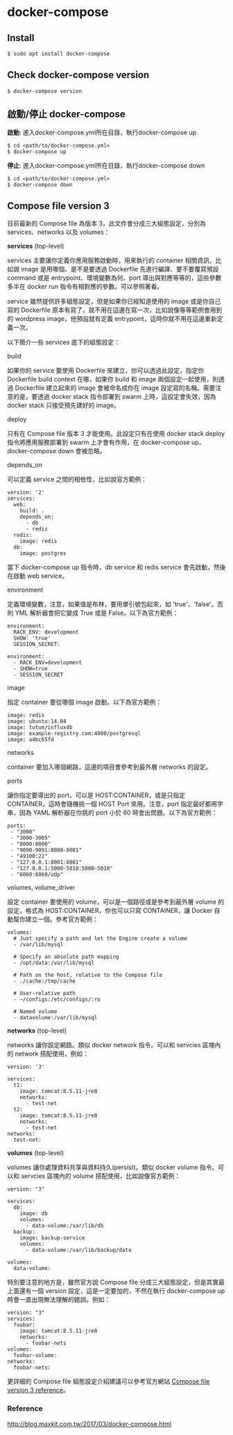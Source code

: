 # docker-compose

## Install
```
$ sudo apt install docker-compose
```

## Check docker-compose version 
```
$ docker-compose version
```

## 啟動/停止 docker-compose

**啟動**: 進入docker-compose.yml所在目錄，執行docker-compose up
```
$ cd <path/to/docker-compose.yml>
$ docker-compose up
```
**停止**: 進入docker-compose.yml所在目錄，執行docker-compose down
```
$ cd <path/to/docker-compose.yml>
$ docker-compose down
```

## Compose file version 3 
目前最新的 Compose file 為版本 3，此文件會分成三大組態設定，分別為 services、networks 以及 volumes：

**services** (top-level)

services 主要讓你定義你應用服務啟動時，用來執行的 container 相關資訊，比如說 image 是用哪個、是不是要透過 Dockerfile 先進行編譯、要不要覆寫預設 command 或是 entrypoint、環境變數為何、port 導出與對應等等的，這些參數多半在 docker run 指令有相對應的參數。可以參照著看。

service 雖然提供許多組態設定，但是如果你已經知道使用的 image 或是你自己寫的 Dockerfile 原本有寫了，就不用在這邊在寫一次，比如說像等等範例會用到的 wordpress image，他預設就有定義 entrypoint，這時你就不用在這邊重新定義一次。

以下簡介一些 services 底下的組態設定：

build

如果你的 service 要使用 Dockerfile 來建立，你可以透過此設定，指定你 Dockerfile build context 在哪，如果你 build 和 image 兩個設定一起使用，則透過 Dockerfile 建立起來的 image 會被命名成你在 image 設定寫的名稱。需要注意的是，要透過 docker stack 指令部署到 swarm 上時，這設定會失效，因為 docker stack 只接受預先建好的 image。

deploy

只有在 Compose file 版本 3 才能使用。此設定只有在使用 docker stack deploy 指令將應用服務部署到 swarm 上才會有作用，在 docker-compose up、docker-compose down 會被忽略。

depends_on

可以定義 service 之間的相依性，比如說官方範例：
```
version: '2'
services:
  web:
    build: .
    depends_on:
      - db
      - redis
  redis:
    image: redis
  db:
    image: postgres
```
當下 docker-compose up 指令時，db service 和 redis service 會先啟動，然後在啟動 web service。

environment

定義環境變數，注意，如果值是布林，要用單引號包起來，如 'true'、'false'。否則 YML 解析器會把它變成 True 或是 False。以下為官方範例：
```
environment:
  RACK_ENV: development
  SHOW: 'true'
  SESSION_SECRET:

environment:
  - RACK_ENV=development
  - SHOW=true
  - SESSION_SECRET
```
image

指定 container 要從哪個 image 啟動。以下為官方範例：
```
image: redis
image: ubuntu:14.04
image: tutum/influxdb
image: example-registry.com:4000/postgresql
image: a4bc65fd
```
networks

container 要加入哪個網路，這邊的項目會參考到最外層 networks 的設定。

ports

讓你指定要導出的 port，可以是 HOST:CONTAINER，或是只指定 CONTAINER，這時會隨機挑一個 HOST Port 來用。注意，port 指定最好都用字串，因為 YAML 解析器在你挑的 port 小於 60 時會出問題。以下為官方範例：
```
ports:
 - "3000"
 - "3000-3005"
 - "8000:8000"
 - "9090-9091:8080-8081"
 - "49100:22"
 - "127.0.0.1:8001:8001"
 - "127.0.0.1:5000-5010:5000-5010"
 - "6060:6060/udp"
 ```
volumes, volume_driver

設定 container 要使用的 volume，可以是一個路徑或是參考到最外層 volume 的設定，格式為 HOST:CONTAINER，你也可以只寫 CONTAINER，讓 Docker 自動幫你建立一個。參考官方範例：
```
volumes:
  # Just specify a path and let the Engine create a volume
  - /var/lib/mysql

  # Specify an absolute path mapping
  - /opt/data:/var/lib/mysql

  # Path on the host, relative to the Compose file
  - ./cache:/tmp/cache

  # User-relative path
  - ~/configs:/etc/configs/:ro

  # Named volume
  - datavolume:/var/lib/mysql
```
**networks** (top-level)

networks 讓你設定網路。類似 docker network 指令。可以和 servcies 區塊內的 network 搭配使用，例如：
```
version: '3'

services:
  t1:
    image: tomcat:8.5.11-jre8
    networks:
      - test-net
  t2:
    image: tomcat:8.5.11-jre8
    networks:
      - test-net
networks:
  test-net:
```
**volumes** (top-level)

volumes 讓你處理資料共享與資料持久(persist)。類似 docker volume 指令。可以和 servcies 區塊內的 volume 搭配使用，比如說像官方範例：
```
version: "3"

services:
  db:
    image: db
    volumes:
      - data-volume:/var/lib/db
  backup:
    image: backup-service
    volumes:
      - data-volume:/var/lib/backup/data

volumes:
  data-volume:
```
特別要注意的地方是，雖然官方說 Compose file 分成三大組態設定，但是其實最上面還有一個 version 設定，這是一定要加的，不然在執行 docker-compose up 時會一直出現無法理解的錯誤。例如：
```
version: "3"
services:
  foobar:
    image: tomcat:8.5.11-jre8
    networks:
      - foobar-nets
volumes:
  foobar-volume:
networks:
  foobar-nets:
```
更詳細的 Compose file 組態設定介紹建議可以參考官方網站 [Compose file version 3 reference](https://docs.docker.com/compose/compose-file/)。

### Reference
http://blog.maxkit.com.tw/2017/03/docker-compose.html

